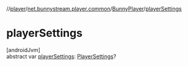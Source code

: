 //[player](../../../index.md)/[net.bunnystream.player.common](../index.md)/[BunnyPlayer](index.md)/[playerSettings](player-settings.md)

# playerSettings

[androidJvm]\
abstract var [playerSettings](player-settings.md): [PlayerSettings](../../../../sdk/sdk/net.bunnystream.androidsdk.settings.domain.model/-player-settings/index.md)?
